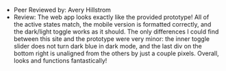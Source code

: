 
+ Peer Reviewed by: Avery Hillstrom
+ Review: The web app looks exactly like the provided prototype! All of the active states match, the mobile version is formatted correctly, and the dark/light toggle works as it should. The only differences I could find between this site and the prototype were very minor: the inner toggle slider does not turn dark blue in dark mode, and the last div on the bottom right is unaligned from the others by just a couple pixels. Overall, looks and functions fantastically! 
